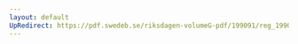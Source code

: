 ```yaml
---
layout: default
UpRedirect: https://pdf.swedeb.se/riksdagen-volumeG-pdf/199091/reg_199091/reg_199091_1018.pdf
---
```

